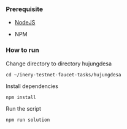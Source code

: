 ### Prerequisite

- [NodeJS](https://nodejs.org/en/)

- NPM



### How to run

Change directory to directory hujungdesa

```shell
cd ~/inery-testnet-faucet-tasks/hujungdesa
```


Install dependencies

```shell
npm install
```



Run the script

```
npm run solution
```
